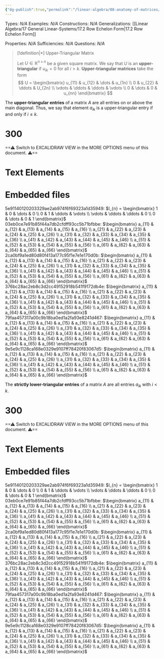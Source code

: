 ```yaml
---
{"dg-publish":true,"permalink":"/linear-algebra/08-anatomy-of-matrices/8-9-upper-triangular-matrix/","tags":["Type/Definition","Topic/Linear_Algebra"]}
---
```


Types: *N/A*
Examples: *N/A*
Constructions: *N/A*
Generalizations: [[Linear Algebra/17 General Linear-Systems/17.2 Row Echelon Form\|17.2 Row Echelon Form]]

Properties: *N/A*
Sufficiencies: *N/A*
Questions: *N/A*

> [!definition|*] Upper-Triangular Matrix
> 
> Let $U \in \mathbb{R}^{n \times n}$ be a given square matrix. We say that $U$ is an **upper-triangular** if $u_{ik}=0$ for all $i > k$. **Upper-triangular matrices** take the form
> $$
> U = \begin{bmatrix}
> u_{11} & u_{12} & \dots & u_{1n} \\
> 0 & u_{22} & \ddots & U_{2n} \\
> \vdots & \ddots & \ddots & \vdots \\
> 0 & \dots & 0 & u_{nn}
> \end{bmatrix}
> $$

The **upper-triangular entries** of a matrix $A$ are all entries on or above the main diagonal. Thus, we say that element $a_{ik}$ is a upper-triangular entry if and only if $i \leq k$.

<div class="transclusion internal-embed is-loaded"><div class="markdown-embed">

<div class="markdown-embed-title">

# 300

</div>



==⚠  Switch to EXCALIDRAW VIEW in the MORE OPTIONS menu of this document. ⚠==


# Text Elements
# Embedded files
5e91140120203329ae2ab974f6f69323a1d35949: $I_{n} = \begin{bmatrix}
1 & 0 & \dots & 0 \\
0 & 1 & \ddots & \vdots \\
\vdots & \ddots & \ddots & 0 \\
0 & \dots & 0 & 1
\end{bmatrix}$
03eb0ce7e91b85f44a7db2cfdff93cc5b71bfbbe: $\begin{bmatrix}
a_{11} & a_{12} & a_{13} & a_{14} & a_{15} & a_{16} \\
a_{21} & a_{22} & a_{23} & a_{24} & a_{25} & a_{26} \\
a_{31} & a_{32} & a_{33} & a_{34} & a_{35} & a_{36} \\
a_{41} & a_{42} & a_{43} & a_{44} & a_{45} & a_{46} \\
a_{51} & a_{52} & a_{53} & a_{54} & a_{55} & a_{56} \\
a_{61} & a_{62} & a_{63} & a_{64} & a_{65} & a_{66}
\end{bmatrix}$
2ca0bf9a1ed80d80f413a177c95f1e7e1e170d0b: $\begin{bmatrix}
a_{11} & a_{12} & a_{13} & a_{14} & a_{15} & a_{16} \\
a_{21} & a_{22} & a_{23} & a_{24} & a_{25} & a_{26} \\
a_{31} & a_{32} & a_{33} & a_{34} & a_{35} & a_{36} \\
a_{41} & a_{42} & a_{43} & a_{44} & a_{45} & a_{46} \\
a_{51} & a_{52} & a_{53} & a_{54} & a_{55} & a_{56} \\
a_{61} & a_{62} & a_{63} & a_{64} & a_{65} & a_{66}
\end{bmatrix}$
376bc28ac2eb8c3d2cc49152918b541f9172db4e: $\begin{bmatrix}
a_{11} & a_{12} & a_{13} & a_{14} & a_{15} & a_{16} \\
a_{21} & a_{22} & a_{23} & a_{24} & a_{25} & a_{26} \\
a_{31} & a_{32} & a_{33} & a_{34} & a_{35} & a_{36} \\
a_{41} & a_{42} & a_{43} & a_{44} & a_{45} & a_{46} \\
a_{51} & a_{52} & a_{53} & a_{54} & a_{55} & a_{56} \\
a_{61} & a_{62} & a_{63} & a_{64} & a_{65} & a_{66}
\end{bmatrix}$
79faa457317a00c9b18ba0ed1a2fa93e8241d467: $\begin{bmatrix}
a_{11} & a_{12} & a_{13} & a_{14} & a_{15} & a_{16} \\
a_{21} & a_{22} & a_{23} & a_{24} & a_{25} & a_{26} \\
a_{31} & a_{32} & a_{33} & a_{34} & a_{35} & a_{36} \\
a_{41} & a_{42} & a_{43} & a_{44} & a_{45} & a_{46} \\
a_{51} & a_{52} & a_{53} & a_{54} & a_{55} & a_{56} \\
a_{61} & a_{62} & a_{63} & a_{64} & a_{65} & a_{66}
\end{bmatrix}$
9e5e9c1128ca168e0329e9107ff78420f83067d5: $\begin{bmatrix}
a_{11} & a_{12} & a_{13} & a_{14} & a_{15} & a_{16} \\
a_{21} & a_{22} & a_{23} & a_{24} & a_{25} & a_{26} \\
a_{31} & a_{32} & a_{33} & a_{34} & a_{35} & a_{36} \\
a_{41} & a_{42} & a_{43} & a_{44} & a_{45} & a_{46} \\
a_{51} & a_{52} & a_{53} & a_{54} & a_{55} & a_{56} \\
a_{61} & a_{62} & a_{63} & a_{64} & a_{65} & a_{66}
\end{bmatrix}$



</div></div>

The **strictly lower-triangular entries** of a matrix $A$ are all entries $a_{ik}$ with $i < k$.

<div class="transclusion internal-embed is-loaded"><div class="markdown-embed">

<div class="markdown-embed-title">

# 300

</div>



==⚠  Switch to EXCALIDRAW VIEW in the MORE OPTIONS menu of this document. ⚠==


# Text Elements
# Embedded files
5e91140120203329ae2ab974f6f69323a1d35949: $I_{n} = \begin{bmatrix}
1 & 0 & \dots & 0 \\
0 & 1 & \ddots & \vdots \\
\vdots & \ddots & \ddots & 0 \\
0 & \dots & 0 & 1
\end{bmatrix}$
03eb0ce7e91b85f44a7db2cfdff93cc5b71bfbbe: $\begin{bmatrix}
a_{11} & a_{12} & a_{13} & a_{14} & a_{15} & a_{16} \\
a_{21} & a_{22} & a_{23} & a_{24} & a_{25} & a_{26} \\
a_{31} & a_{32} & a_{33} & a_{34} & a_{35} & a_{36} \\
a_{41} & a_{42} & a_{43} & a_{44} & a_{45} & a_{46} \\
a_{51} & a_{52} & a_{53} & a_{54} & a_{55} & a_{56} \\
a_{61} & a_{62} & a_{63} & a_{64} & a_{65} & a_{66}
\end{bmatrix}$
2ca0bf9a1ed80d80f413a177c95f1e7e1e170d0b: $\begin{bmatrix}
a_{11} & a_{12} & a_{13} & a_{14} & a_{15} & a_{16} \\
a_{21} & a_{22} & a_{23} & a_{24} & a_{25} & a_{26} \\
a_{31} & a_{32} & a_{33} & a_{34} & a_{35} & a_{36} \\
a_{41} & a_{42} & a_{43} & a_{44} & a_{45} & a_{46} \\
a_{51} & a_{52} & a_{53} & a_{54} & a_{55} & a_{56} \\
a_{61} & a_{62} & a_{63} & a_{64} & a_{65} & a_{66}
\end{bmatrix}$
376bc28ac2eb8c3d2cc49152918b541f9172db4e: $\begin{bmatrix}
a_{11} & a_{12} & a_{13} & a_{14} & a_{15} & a_{16} \\
a_{21} & a_{22} & a_{23} & a_{24} & a_{25} & a_{26} \\
a_{31} & a_{32} & a_{33} & a_{34} & a_{35} & a_{36} \\
a_{41} & a_{42} & a_{43} & a_{44} & a_{45} & a_{46} \\
a_{51} & a_{52} & a_{53} & a_{54} & a_{55} & a_{56} \\
a_{61} & a_{62} & a_{63} & a_{64} & a_{65} & a_{66}
\end{bmatrix}$
79faa457317a00c9b18ba0ed1a2fa93e8241d467: $\begin{bmatrix}
a_{11} & a_{12} & a_{13} & a_{14} & a_{15} & a_{16} \\
a_{21} & a_{22} & a_{23} & a_{24} & a_{25} & a_{26} \\
a_{31} & a_{32} & a_{33} & a_{34} & a_{35} & a_{36} \\
a_{41} & a_{42} & a_{43} & a_{44} & a_{45} & a_{46} \\
a_{51} & a_{52} & a_{53} & a_{54} & a_{55} & a_{56} \\
a_{61} & a_{62} & a_{63} & a_{64} & a_{65} & a_{66}
\end{bmatrix}$
9e5e9c1128ca168e0329e9107ff78420f83067d5: $\begin{bmatrix}
a_{11} & a_{12} & a_{13} & a_{14} & a_{15} & a_{16} \\
a_{21} & a_{22} & a_{23} & a_{24} & a_{25} & a_{26} \\
a_{31} & a_{32} & a_{33} & a_{34} & a_{35} & a_{36} \\
a_{41} & a_{42} & a_{43} & a_{44} & a_{45} & a_{46} \\
a_{51} & a_{52} & a_{53} & a_{54} & a_{55} & a_{56} \\
a_{61} & a_{62} & a_{63} & a_{64} & a_{65} & a_{66}
\end{bmatrix}$



</div></div>
